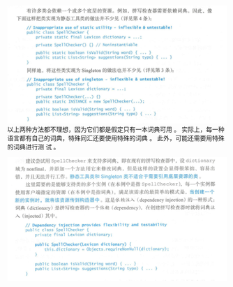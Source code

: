 ![img.png](img.png)
以上两种方法都不理想，因为它们都是假定只有一本词典可用 。 实际上，每一种语言都有自己的词典，特殊同汇还要使用特殊的词典 。 此外，可能还需要用特殊的词典进行测
试 。

![img_1.png](img_1.png)


